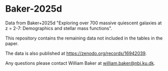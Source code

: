 # Baker-2025d

Data from Baker+2025d "Exploring over 700 massive quiescent galaxies at z = 2-7: Demographics and stellar mass functions".

This repository contains the remaining data not included in the tables in the paper.

The data is also published at https://zenodo.org/records/16942039.

Any questions please contact William Baker at william.baker@nbi.ku.dk.
